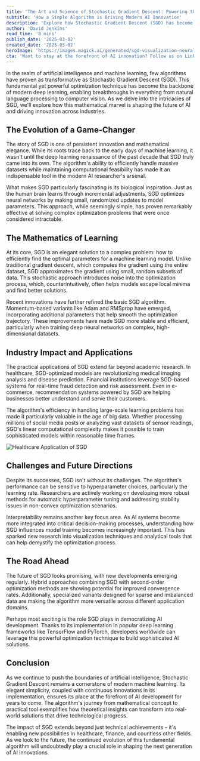 ```yaml
---
title: 'The Art and Science of Stochastic Gradient Descent: Powering the AI Revolution'
subtitle: 'How a Simple Algorithm is Driving Modern AI Innovation'
description: 'Explore how Stochastic Gradient Descent (SGD) has become the backbone of modern deep learning, enabling breakthroughs in AI across industries. From its mathematical elegance to practical applications in healthcare and finance, discover why this fundamental algorithm continues to drive innovation in artificial intelligence.'
author: 'David Jenkins'
read_time: '8 mins'
publish_date: '2025-03-02'
created_date: '2025-03-02'
heroImage: 'https://images.magick.ai/generated/sgd-visualization-neural-network.jpg'
cta: 'Want to stay at the forefront of AI innovation? Follow us on LinkedIn for regular updates on groundbreaking algorithms like SGD and their impact on the future of technology.'
---
```


In the realm of artificial intelligence and machine learning, few algorithms have proven as transformative as Stochastic Gradient Descent (SGD). This fundamental yet powerful optimization technique has become the backbone of modern deep learning, enabling breakthroughs in everything from natural language processing to computer vision. As we delve into the intricacies of SGD, we'll explore how this mathematical marvel is shaping the future of AI and driving innovation across industries.

## The Evolution of a Game-Changer

The story of SGD is one of persistent innovation and mathematical elegance. While its roots trace back to the early days of machine learning, it wasn't until the deep learning renaissance of the past decade that SGD truly came into its own. The algorithm's ability to efficiently handle massive datasets while maintaining computational feasibility has made it an indispensable tool in the modern AI researcher's arsenal.

What makes SGD particularly fascinating is its biological inspiration. Just as the human brain learns through incremental adjustments, SGD optimizes neural networks by making small, randomized updates to model parameters. This approach, while seemingly simple, has proven remarkably effective at solving complex optimization problems that were once considered intractable.

## The Mathematics of Learning

At its core, SGD is an elegant solution to a complex problem: how to efficiently find the optimal parameters for a machine learning model. Unlike traditional gradient descent, which computes the gradient using the entire dataset, SGD approximates the gradient using small, random subsets of data. This stochastic approach introduces noise into the optimization process, which, counterintuitively, often helps models escape local minima and find better solutions.

Recent innovations have further refined the basic SGD algorithm. Momentum-based variants like Adam and RMSprop have emerged, incorporating additional parameters that help smooth the optimization trajectory. These improvements have made SGD more stable and efficient, particularly when training deep neural networks on complex, high-dimensional datasets.

## Industry Impact and Applications

The practical applications of SGD extend far beyond academic research. In healthcare, SGD-optimized models are revolutionizing medical imaging analysis and disease prediction. Financial institutions leverage SGD-based systems for real-time fraud detection and risk assessment. Even in e-commerce, recommendation systems powered by SGD are helping businesses better understand and serve their customers.

The algorithm's efficiency in handling large-scale learning problems has made it particularly valuable in the age of big data. Whether processing millions of social media posts or analyzing vast datasets of sensor readings, SGD's linear computational complexity makes it possible to train sophisticated models within reasonable time frames.

![Healthcare Application of SGD](https://i.magick.ai/create?prompt=Healthcare+professionals+using+AI+powered+by+SGD+for+medical+diagnostics)

## Challenges and Future Directions

Despite its successes, SGD isn't without its challenges. The algorithm's performance can be sensitive to hyperparameter choices, particularly the learning rate. Researchers are actively working on developing more robust methods for automatic hyperparameter tuning and addressing stability issues in non-convex optimization scenarios.

Interpretability remains another key focus area. As AI systems become more integrated into critical decision-making processes, understanding how SGD influences model training becomes increasingly important. This has sparked new research into visualization techniques and analytical tools that can help demystify the optimization process.

## The Road Ahead

The future of SGD looks promising, with new developments emerging regularly. Hybrid approaches combining SGD with second-order optimization methods are showing potential for improved convergence rates. Additionally, specialized variants designed for sparse and imbalanced data are making the algorithm more versatile across different application domains.

Perhaps most exciting is the role SGD plays in democratizing AI development. Thanks to its implementation in popular deep learning frameworks like TensorFlow and PyTorch, developers worldwide can leverage this powerful optimization technique to build sophisticated AI solutions.

## Conclusion

As we continue to push the boundaries of artificial intelligence, Stochastic Gradient Descent remains a cornerstone of modern machine learning. Its elegant simplicity, coupled with continuous innovations in its implementation, ensures its place at the forefront of AI development for years to come. The algorithm's journey from mathematical concept to practical tool exemplifies how theoretical insights can transform into real-world solutions that drive technological progress.

The impact of SGD extends beyond just technical achievements – it's enabling new possibilities in healthcare, finance, and countless other fields. As we look to the future, the continued evolution of this fundamental algorithm will undoubtedly play a crucial role in shaping the next generation of AI innovations.